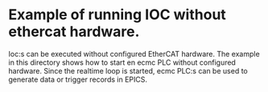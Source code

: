 # Example of running IOC without ethercat hardware.

Ioc:s can be executed without configured EtherCAT hardware. The example in this directory shows how to start en ecmc PLC without configured hardware.
Since the realtime loop is started, ecmc PLC:s can be used to generate data or trigger records in EPICS.
